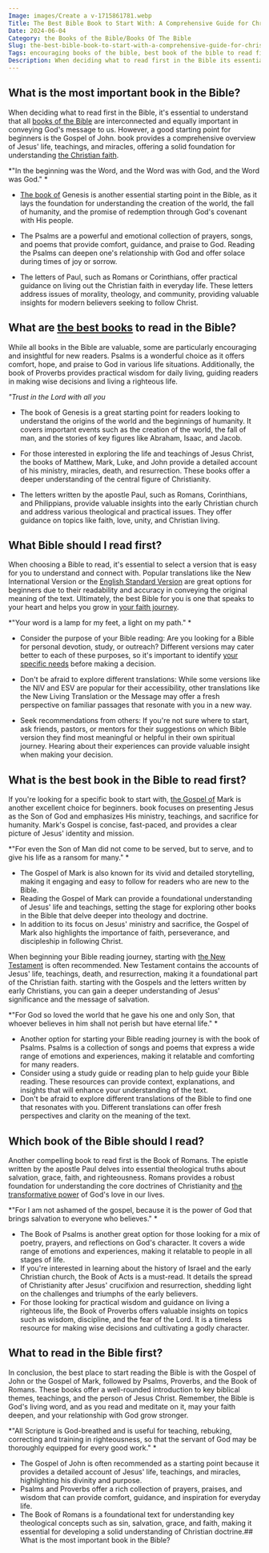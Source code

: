 ```yaml
---
Image: images/Create a v-1715861781.webp
Title: The Best Bible Book to Start With: A Comprehensive Guide for Christian Readers
Date: 2024-06-04
Category: the Books of the Bible/Books Of The Bible
Slug: the-best-bible-book-to-start-with-a-comprehensive-guide-for-christian-readers
Tags: encouraging books of the bible, best book of the bible to read first, best books to read in the bible, what part of the bible should i read first, what to read first in the bible, what should i read in the bible first, what should i read in the bible, what is the most important book in the bible, best bible books to read, favorite bible books, favorite books in the bible, most important books in the bible, the best books of the bible, which book of the bible should i read, what is the best book in the bible, what to read in the bible, best books of the bible to read, what bible should i read first, best books of the bible, the books of the bible, books of the bible
Description: When deciding what to read first in the Bible its essential to understand that all books of the Bible are interconnected and equally important in conveying Gods message to us However a good starting point for beginners is the Gospel of John book provides a comprehensive overview of Jesus life
---
```


## What is the most important book in the Bible?

When deciding what to read first in the Bible, it's essential to understand that all [books of the Bible](/discover-the-longest-chapter-in-the-bible-and-its-significance) are interconnected and equally important in conveying God's message to us. However, a good starting point for beginners is the Gospel of John.  book provides a comprehensive overview of Jesus' life, teachings, and miracles, offering a solid foundation for understanding [the Christian faith](/songs-about-prayer).

*"In the beginning was the Word, and the Word was with God, and the Word was God." *

- [The book of](/where-does-the-new-testament-begin-a-comprehensive-guide-for-christian-readers) Genesis is another essential starting point in the Bible, as it lays the foundation for understanding the creation of the world, the fall of humanity, and the promise of redemption through God's covenant with His people.

- The Psalms are a powerful and emotional collection of prayers, songs, and poems that provide comfort, guidance, and praise to God. Reading the Psalms can deepen one's relationship with God and offer solace during times of joy or sorrow.

- The letters of Paul, such as Romans or Corinthians, offer practical guidance on living out the Christian faith in everyday life. These letters address issues of morality, theology, and community, providing valuable insights for modern believers seeking to follow Christ.

## What are [the best books](/top-bible-books-for-strengthening-faith-during-struggles) to read in the Bible?

While all books in the Bible are valuable, some are particularly encouraging and insightful for new readers. Psalms is a wonderful choice as it offers comfort, hope, and praise to God in various life situations. Additionally, the book of Proverbs provides practical wisdom for daily living, guiding readers in making wise decisions and living a righteous life.

*"Trust in the Lord with all you*

- The book of Genesis is a great starting point for readers looking to understand the origins of the world and the beginnings of humanity. It covers important events such as the creation of the world, the fall of man, and the stories of key figures like Abraham, Isaac, and Jacob.

- For those interested in exploring the life and teachings of Jesus Christ, the books of Matthew, Mark, Luke, and John provide a detailed account of his ministry, miracles, death, and resurrection. These books offer a deeper understanding of the central figure of Christianity.

- The letters written by the apostle Paul, such as Romans, Corinthians, and Philippians, provide valuable insights into the early Christian church and address various theological and practical issues. They offer guidance on topics like faith, love, unity, and Christian living.

## What Bible should I read first?

When choosing a Bible to read, it's essential to select a version that is easy for you to understand and connect with. Popular translations like the New International Version or the [English Standard Version](/baptist-vs-non-denominational-exploring-the-key-differences) are great options for beginners due to their readability and accuracy in conveying the original meaning of the text. Ultimately, the best Bible for you is one that speaks to your heart and helps you grow in [your faith journey](/unveiling-the-power-of-bible-study-fellowship-bsf-a-comprehensive-guide-to-spiritual-growth).

*"Your word is a lamp for my feet, a light on my path." *

- Consider the purpose of your Bible reading: Are you looking for a Bible for personal devotion, study, or outreach? Different versions may cater better to each of these purposes, so it's important to identify [your specific needs](/top-7-essential-christian-parenting-books-for-enlightened-families) before making a decision.

- Don't be afraid to explore different translations: While some versions like the NIV and ESV are popular for their accessibility, other translations like the New Living Translation or the Message may offer a fresh perspective on familiar passages that resonate with you in a new way.

- Seek recommendations from others: If you're not sure where to start, ask friends, pastors, or mentors for their suggestions on which Bible version they find most meaningful or helpful in their own spiritual journey. Hearing about their experiences can provide valuable insight when making your decision.

## What is the best book in the Bible to read first?

If you're looking for a specific book to start with, [the Gospel of](/unveiling-the-gospel-of-thomas-ultimate-guide-and-pdf-download) Mark is another excellent choice for beginners.  book focuses on presenting Jesus as the Son of God and emphasizes His ministry, teachings, and sacrifice for humanity. Mark's Gospel is concise, fast-paced, and provides a clear picture of Jesus' identity and mission.

*"For even the Son of Man did not come to be served, but to serve, and to give his life as a ransom for many." *

- The Gospel of Mark is also known for its vivid and detailed storytelling, making it engaging and easy to follow for readers who are new to the Bible. 
- Reading the Gospel of Mark can provide a foundational understanding of Jesus' life and teachings, setting the stage for exploring other books in the Bible that delve deeper into theology and doctrine.
- In addition to its focus on Jesus' ministry and sacrifice, the Gospel of Mark also highlights the importance of faith, perseverance, and discipleship in following Christ.

When beginning your Bible reading journey, starting with [the New Testament](/where-does-the-new-testament-begin-a-comprehensive-guide-for-christian-readers) is often recommended.  New Testament contains the accounts of Jesus' life, teachings, death, and resurrection, making it a foundational part of the Christian faith.  starting with the Gospels and the letters written by early Christians, you can gain a deeper understanding of Jesus' significance and the message of salvation.

*"For God so loved the world that he gave his one and only Son, that whoever believes in him shall not perish but have eternal life." *

- Another option for starting your Bible reading journey is with the book of Psalms. Psalms is a collection of songs and poems that express a wide range of emotions and experiences, making it relatable and comforting for many readers.
- Consider using a study guide or reading plan to help guide your Bible reading. These resources can provide context, explanations, and insights that will enhance your understanding of the text.
- Don't be afraid to explore different translations of the Bible to find one that resonates with you. Different translations can offer fresh perspectives and clarity on the meaning of the text.

## Which book of the Bible should I read?

Another compelling book to read first is the Book of Romans. The epistle written by the apostle Paul delves into essential theological truths about salvation, grace, faith, and righteousness. Romans provides a robust foundation for understanding the core doctrines of Christianity and [the transformative power](/10-essential-bible-verses-for-strength-and-encouragement) of God's love in our lives.

*"For I am not ashamed of the gospel, because it is the power of God that brings salvation to everyone who believes." *

- The Book of Psalms is another great option for those looking for a mix of poetry, prayers, and reflections on God's character. It covers a wide range of emotions and experiences, making it relatable to people in all stages of life.
- If you're interested in learning about the history of Israel and the early Christian church, the Book of Acts is a must-read. It details the spread of Christianity after Jesus' crucifixion and resurrection, shedding light on the challenges and triumphs of the early believers.
- For those looking for practical wisdom and guidance on living a righteous life, the Book of Proverbs offers valuable insights on topics such as wisdom, discipline, and the fear of the Lord. It is a timeless resource for making wise decisions and cultivating a godly character.

## What to read in the Bible first?

In conclusion, the best place to start reading the Bible is with the Gospel of John or the Gospel of Mark, followed by Psalms, Proverbs, and the Book of Romans. These books offer a well-rounded introduction to key biblical themes, teachings, and the person of Jesus Christ. Remember, the Bible is God's living word, and as you read and meditate on it, may your faith deepen, and your relationship with God grow stronger.

*"All Scripture is God-breathed and is useful for teaching, rebuking, correcting and training in righteousness, so that the servant of God may be thoroughly equipped for every good work." *

- The Gospel of John is often recommended as a starting point because it provides a detailed account of Jesus' life, teachings, and miracles, highlighting his divinity and purpose.
- Psalms and Proverbs offer a rich collection of prayers, praises, and wisdom that can provide comfort, guidance, and inspiration for everyday life.
- The Book of Romans is a foundational text for understanding key theological concepts such as sin, salvation, grace, and faith, making it essential for developing a solid understanding of Christian doctrine.## What is the most important book in the Bible?